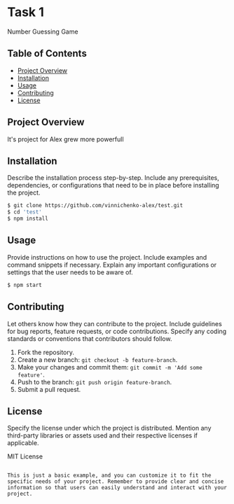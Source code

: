 
# Task 1

Number Guessing Game

## Table of Contents

- [Project Overview](#project-overview)
- [Installation](#installation)
- [Usage](#usage)
- [Contributing](#contributing)
- [License](#license)

## Project Overview

It's project for Alex grew more powerfull
## Installation

Describe the installation process step-by-step. Include any prerequisites, dependencies, or configurations that need to be in place before installing the project.

```bash
$ git clone https://github.com/vinnichenko-alex/test.git
$ cd 'test'
$ npm install
```

## Usage

Provide instructions on how to use the project. Include examples and command snippets if necessary. Explain any important configurations or settings that the user needs to be aware of.

```bash
$ npm start
```

## Contributing

Let others know how they can contribute to the project. Include guidelines for bug reports, feature requests, or code contributions. Specify any coding standards or conventions that contributors should follow.

1. Fork the repository.
2. Create a new branch: `git checkout -b feature-branch`.
3. Make your changes and commit them: `git commit -m 'Add some feature'`.
4. Push to the branch: `git push origin feature-branch`.
5. Submit a pull request.

## License

Specify the license under which the project is distributed. Mention any third-party libraries or assets used and their respective licenses if applicable.

MIT License
```

This is just a basic example, and you can customize it to fit the specific needs of your project. Remember to provide clear and concise information so that users can easily understand and interact with your project.